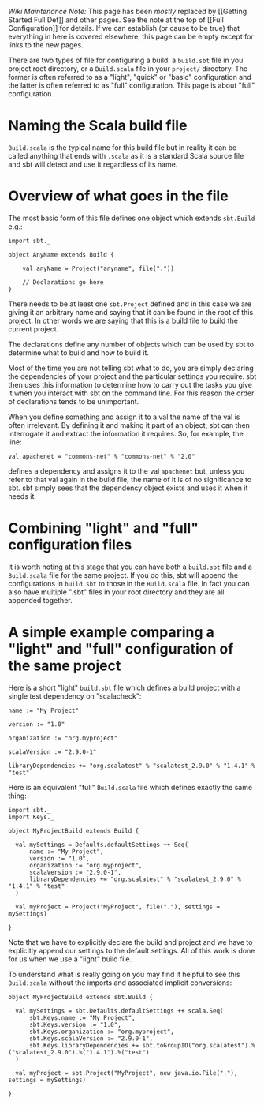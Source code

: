 *Wiki Maintenance Note:* This page has been *mostly* replaced by
[[Getting Started Full Def]] and other pages. See the note at the top of
[[Full Configuration]] for details. If we can establish (or cause to be
true) that everything in here is covered elsewhere, this page can be
empty except for links to the new pages.

There are two types of file for configuring a build: a `build.sbt` file
in you project root directory, or a `Build.scala` file in your
`project/` directory. The former is often referred to as a "light",
"quick" or "basic" configuration and the latter is often referred to as
"full" configuration. This page is about "full" configuration.

Naming the Scala build file
===========================

`Build.scala` is the typical name for this build file but in reality it
can be called anything that ends with `.scala` as it is a standard Scala
source file and sbt will detect and use it regardless of its name.

Overview of what goes in the file
=================================

The most basic form of this file defines one object which extends
`sbt.Build` e.g.:

    import sbt._

    object AnyName extends Build {

        val anyName = Project("anyname", file("."))

        // Declarations go here
    }

There needs to be at least one `sbt.Project` defined and in this case we
are giving it an arbitrary name and saying that it can be found in the
root of this project. In other words we are saying that this is a build
file to build the current project.

The declarations define any number of objects which can be used by sbt
to determine what to build and how to build it.

Most of the time you are not telling sbt what to do, you are simply
declaring the dependencies of your project and the particular settings
you require. sbt then uses this information to determine how to carry
out the tasks you give it when you interact with sbt on the command
line. For this reason the order of declarations tends to be unimportant.

When you define something and assign it to a val the name of the val is
often irrelevant. By defining it and making it part of an object, sbt
can then interrogate it and extract the information it requires. So, for
example, the line:

    val apachenet = "commons-net" % "commons-net" % "2.0"

defines a dependency and assigns it to the val `apachenet` but, unless
you refer to that val again in the build file, the name of it is of no
significance to sbt. sbt simply sees that the dependency object exists
and uses it when it needs it.

Combining "light" and "full" configuration files
================================================

It is worth noting at this stage that you can have both a `build.sbt`
file and a `Build.scala` file for the same project. If you do this, sbt
will append the configurations in `build.sbt` to those in the
`Build.scala` file. In fact you can also have multiple ".sbt" files in
your root directory and they are all appended together.

A simple example comparing a "light" and "full" configuration of the same project
=================================================================================

Here is a short "light" `build.sbt` file which defines a build project
with a single test dependency on "scalacheck":

    name := "My Project"

    version := "1.0"

    organization := "org.myproject"

    scalaVersion := "2.9.0-1"

    libraryDependencies += "org.scalatest" % "scalatest_2.9.0" % "1.4.1" % "test"

Here is an equivalent "full" `Build.scala` file which defines exactly
the same thing:

    import sbt._
    import Keys._

    object MyProjectBuild extends Build {

      val mySettings = Defaults.defaultSettings ++ Seq(
          name := "My Project",
          version := "1.0",
          organization := "org.myproject",
          scalaVersion := "2.9.0-1",
          libraryDependencies += "org.scalatest" % "scalatest_2.9.0" % "1.4.1" % "test"
      )

      val myProject = Project("MyProject", file("."), settings = mySettings)

    }

Note that we have to explicitly declare the build and project and we
have to explicitly append our settings to the default settings. All of
this work is done for us when we use a "light" build file.

To understand what is really going on you may find it helpful to see
this `Build.scala` without the imports and associated implicit
conversions:

    object MyProjectBuild extends sbt.Build {

      val mySettings = sbt.Defaults.defaultSettings ++ scala.Seq(
          sbt.Keys.name := "My Project",
          sbt.Keys.version := "1.0",
          sbt.Keys.organization := "org.myproject",
          sbt.Keys.scalaVersion := "2.9.0-1",
          sbt.Keys.libraryDependencies += sbt.toGroupID("org.scalatest").%("scalatest_2.9.0").%("1.4.1").%("test")
      )

      val myProject = sbt.Project("MyProject", new java.io.File("."), settings = mySettings)

    } 
